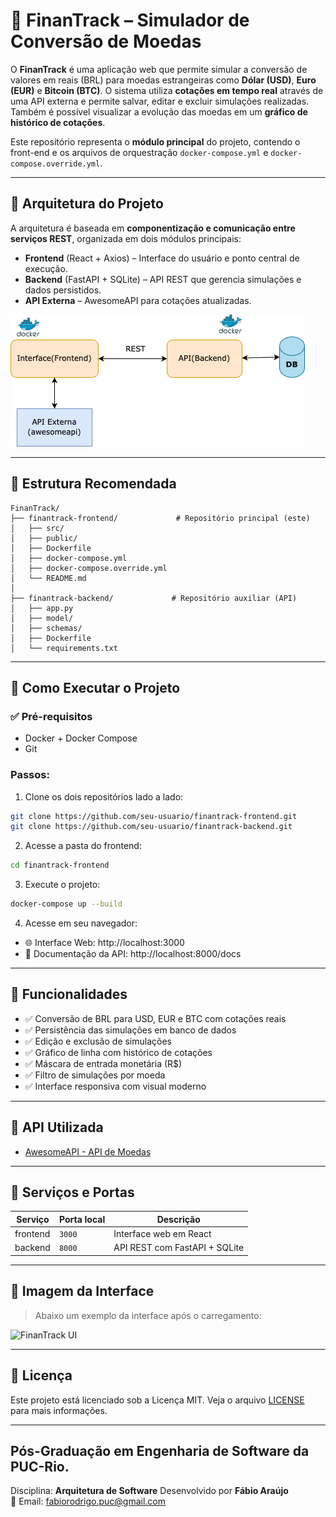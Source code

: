# 💱 FinanTrack – Simulador de Conversão de Moedas 

O **FinanTrack** é uma aplicação web que permite simular a conversão de valores em reais (BRL) para moedas estrangeiras como **Dólar (USD)**, **Euro (EUR)** e **Bitcoin (BTC)**. O sistema utiliza **cotações em tempo real** através de uma API externa e permite salvar, editar e excluir simulações realizadas. Também é possível visualizar a evolução das moedas em um **gráfico de histórico de cotações**.

Este repositório representa o **módulo principal** do projeto, contendo o front-end e os arquivos de orquestração `docker-compose.yml` e `docker-compose.override.yml`.

---

## 🧱 Arquitetura do Projeto

A arquitetura é baseada em **componentização e comunicação entre serviços REST**, organizada em dois módulos principais:

- **Frontend** (React + Axios) – Interface do usuário e ponto central de execução.
- **Backend** (FastAPI + SQLite) – API REST que gerencia simulações e dados persistidos.
- **API Externa** – AwesomeAPI para cotações atualizadas.

![FinanTrack UI](docs/finantrack-arch.drawio.png)


---

## 📁 Estrutura Recomendada

```
FinanTrack/
├── finantrack-frontend/             # Repositório principal (este)
│   ├── src/
│   ├── public/
│   ├── Dockerfile
│   ├── docker-compose.yml
│   ├── docker-compose.override.yml
│   └── README.md
│
├── finantrack-backend/             # Repositório auxiliar (API)
│   ├── app.py
│   ├── model/
│   ├── schemas/
│   ├── Dockerfile
│   └── requirements.txt
```

---

## 🚀 Como Executar o Projeto

### ✅ Pré-requisitos

- Docker + Docker Compose
- Git

### Passos:

1. Clone os dois repositórios lado a lado:

```bash
git clone https://github.com/seu-usuario/finantrack-frontend.git
git clone https://github.com/seu-usuario/finantrack-backend.git
```

2. Acesse a pasta do frontend:

```bash
cd finantrack-frontend
```

3. Execute o projeto:

```bash
docker-compose up --build
```

4. Acesse em seu navegador:

- 🌐 Interface Web: http://localhost:3000  
- 📘 Documentação da API: http://localhost:8000/docs

---

## 🧪 Funcionalidades

- ✅ Conversão de BRL para USD, EUR e BTC com cotações reais
- ✅ Persistência das simulações em banco de dados
- ✅ Edição e exclusão de simulações
- ✅ Gráfico de linha com histórico de cotações
- ✅ Máscara de entrada monetária (R$)
- ✅ Filtro de simulações por moeda
- ✅ Interface responsiva com visual moderno

---

## 🔗 API Utilizada

- [AwesomeAPI - API de Moedas](https://docs.awesomeapi.com.br/api-de-moedas)

---

## 🐳 Serviços e Portas

| Serviço   | Porta local | Descrição                          |
|-----------|-------------|--------------------------------------|
| frontend  | `3000`      | Interface web em React               |
| backend   | `8000`      | API REST com FastAPI + SQLite        |

---

## 📸 Imagem da Interface

> Abaixo um exemplo da interface após o carregamento:

![FinanTrack UI](docs/finantrack-preview.png)

---

## 📝 Licença

Este projeto está licenciado sob a Licença MIT. Veja o arquivo [LICENSE](./LICENSE) para mais informações.

---

## **Pós-Graduação em Engenharia de Software da PUC-Rio**.
Disciplina: **Arquitetura de Software**
Desenvolvido por **Fábio Araújo**  
📧 Email: fabiorodrigo.puc@gmail.com


